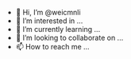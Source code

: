 - 👋 Hi, I’m @weicmnli
- 👀 I’m interested in ...
- 🌱 I’m currently learning ...
- 💞️ I’m looking to collaborate on ...
- 📫 How to reach me ...

<!---
weicmnli/weicmnli is a ✨ special ✨ repository because its `README.md` (this file) appears on your GitHub profile.
You can click the Preview link to take a look at your changes.
--->
